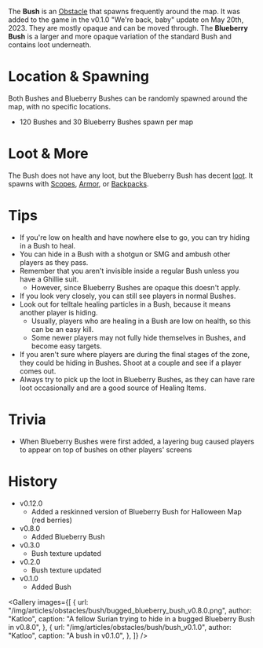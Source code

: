 The **Bush** is an [Obstacle](/obstacles) that spawns frequently around the map. It was added to the game in the v0.1.0 "We're back, baby" update on May 20th, 2023. They are mostly opaque and can be moved through. The **Blueberry Bush** is a larger and more opaque variation of the standard Bush and contains loot underneath.

# Location & Spawning

Both Bushes and Blueberry Bushes can be randomly spawned around the map, with no specific locations.

- 120 Bushes and 30 Blueberry Bushes spawn per map

# Loot & More

The Bush does not have any loot, but the Blueberry Bush has decent [loot](/loot#blueberry_bush). It spawns with [Scopes](/loot#scopes), [Armor](equipment/armor), or [Backpacks](equipment/backpacks).

# Tips

- If you're low on health and have nowhere else to go, you can try hiding in a Bush to heal.
- You can hide in a Bush with a shotgun or SMG and ambush other players as they pass.
- Remember that you aren't invisible inside a regular Bush unless you have a Ghillie suit.
  - However, since Blueberry Bushes are opaque this doesn't apply.
- If you look very closely, you can still see players in normal Bushes.
- Look out for telltale healing particles in a Bush, because it means another player is hiding.
  - Usually, players who are healing in a Bush are low on health, so this can be an easy kill.
  - Some newer players may not fully hide themselves in Bushes, and become easy targets.
- If you aren't sure where players are during the final stages of the zone, they could be hiding in Bushes. Shoot at a couple and see if a player comes out.
- Always try to pick up the loot in Blueberry Bushes, as they can have rare loot occasionally and are a good source of Healing Items.

# Trivia

- When Blueberry Bushes were first added, a layering bug caused players to appear on top of bushes on other players' screens

# History

- v0.12.0
  - Added a reskinned version of Blueberry Bush for Halloween Map (red berries)
- v0.8.0
  - Added Blueberry Bush
- v0.3.0
  - Bush texture updated
- v0.2.0
  - Bush texture updated
- v0.1.0
  - Added Bush

<Gallery
  images={[
    {
      url: "/img/articles/obstacles/bush/bugged_blueberry_bush_v0.8.0.png",
      author: "Katloo",
      caption:
        "A fellow Surian trying to hide in a bugged Blueberry Bush in v0.8.0",
    },
    {
      url: "/img/articles/obstacles/bush/bush_v0.1.0",
      author: "Katloo",
      caption: "A bush in v0.1.0",
    },
  ]}
/>
